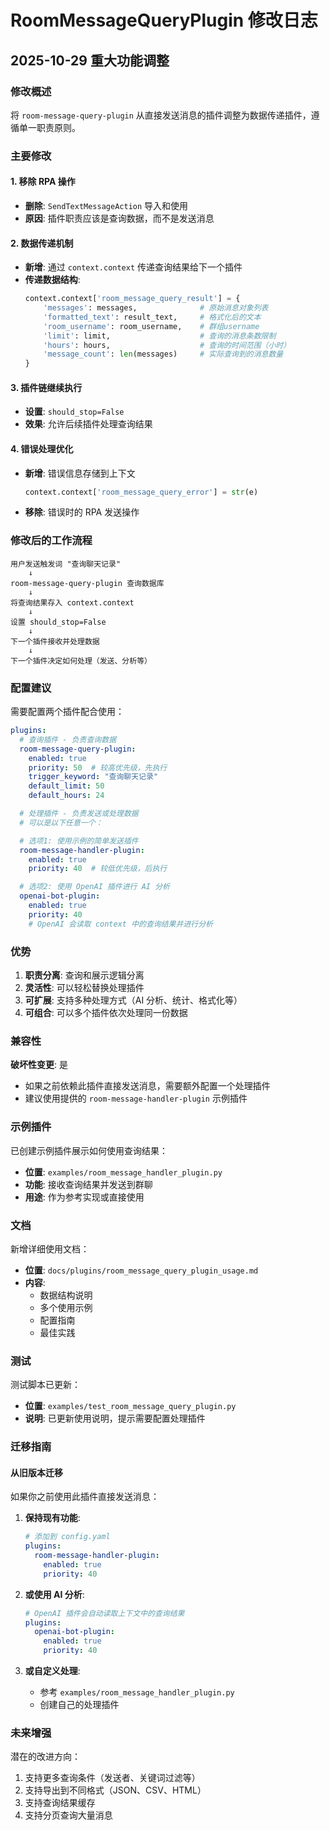 # RoomMessageQueryPlugin 修改日志

## 2025-10-29 重大功能调整

### 修改概述

将 `room-message-query-plugin` 从直接发送消息的插件调整为数据传递插件，遵循单一职责原则。

### 主要修改

#### 1. 移除 RPA 操作
- **删除**: `SendTextMessageAction` 导入和使用
- **原因**: 插件职责应该是查询数据，而不是发送消息

#### 2. 数据传递机制
- **新增**: 通过 `context.context` 传递查询结果给下一个插件
- **传递数据结构**:
  ```python
  context.context['room_message_query_result'] = {
      'messages': messages,              # 原始消息对象列表
      'formatted_text': result_text,     # 格式化后的文本
      'room_username': room_username,    # 群组username
      'limit': limit,                    # 查询的消息条数限制
      'hours': hours,                    # 查询的时间范围（小时）
      'message_count': len(messages)     # 实际查询到的消息数量
  }
  ```

#### 3. 插件链继续执行
- **设置**: `should_stop=False`
- **效果**: 允许后续插件处理查询结果

#### 4. 错误处理优化
- **新增**: 错误信息存储到上下文
  ```python
  context.context['room_message_query_error'] = str(e)
  ```
- **移除**: 错误时的 RPA 发送操作

### 修改后的工作流程

```
用户发送触发词 "查询聊天记录"
    ↓
room-message-query-plugin 查询数据库
    ↓
将查询结果存入 context.context
    ↓
设置 should_stop=False
    ↓
下一个插件接收并处理数据
    ↓
下一个插件决定如何处理（发送、分析等）
```

### 配置建议

需要配置两个插件配合使用：

```yaml
plugins:
  # 查询插件 - 负责查询数据
  room-message-query-plugin:
    enabled: true
    priority: 50  # 较高优先级，先执行
    trigger_keyword: "查询聊天记录"
    default_limit: 50
    default_hours: 24

  # 处理插件 - 负责发送或处理数据
  # 可以是以下任意一个：

  # 选项1: 使用示例的简单发送插件
  room-message-handler-plugin:
    enabled: true
    priority: 40  # 较低优先级，后执行

  # 选项2: 使用 OpenAI 插件进行 AI 分析
  openai-bot-plugin:
    enabled: true
    priority: 40
    # OpenAI 会读取 context 中的查询结果并进行分析
```

### 优势

1. **职责分离**: 查询和展示逻辑分离
2. **灵活性**: 可以轻松替换处理插件
3. **可扩展**: 支持多种处理方式（AI 分析、统计、格式化等）
4. **可组合**: 可以多个插件依次处理同一份数据

### 兼容性

**破坏性变更**: 是

- 如果之前依赖此插件直接发送消息，需要额外配置一个处理插件
- 建议使用提供的 `room-message-handler-plugin` 示例插件

### 示例插件

已创建示例插件展示如何使用查询结果：

- **位置**: `examples/room_message_handler_plugin.py`
- **功能**: 接收查询结果并发送到群聊
- **用途**: 作为参考实现或直接使用

### 文档

新增详细使用文档：

- **位置**: `docs/plugins/room_message_query_plugin_usage.md`
- **内容**:
  - 数据结构说明
  - 多个使用示例
  - 配置指南
  - 最佳实践

### 测试

测试脚本已更新：

- **位置**: `examples/test_room_message_query_plugin.py`
- **说明**: 已更新使用说明，提示需要配置处理插件

### 迁移指南

#### 从旧版本迁移

如果你之前使用此插件直接发送消息：

1. **保持现有功能**:
   ```yaml
   # 添加到 config.yaml
   plugins:
     room-message-handler-plugin:
       enabled: true
       priority: 40
   ```

2. **或使用 AI 分析**:
   ```yaml
   # OpenAI 插件会自动读取上下文中的查询结果
   plugins:
     openai-bot-plugin:
       enabled: true
       priority: 40
   ```

3. **或自定义处理**:
   - 参考 `examples/room_message_handler_plugin.py`
   - 创建自己的处理插件

### 未来增强

潜在的改进方向：

1. 支持更多查询条件（发送者、关键词过滤等）
2. 支持导出到不同格式（JSON、CSV、HTML）
3. 支持查询结果缓存
4. 支持分页查询大量消息
